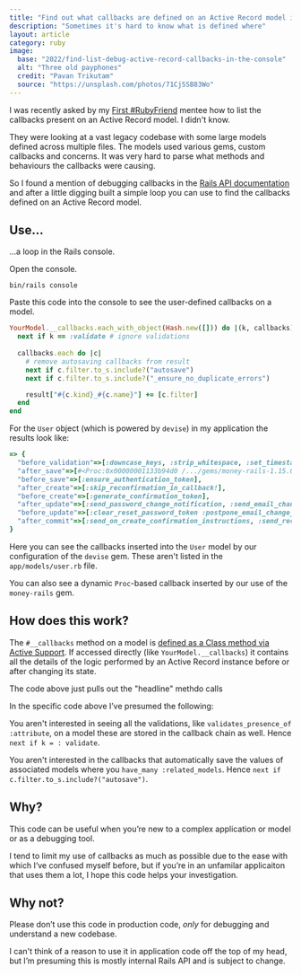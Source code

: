 ```yaml
---
title: "Find out what callbacks are defined on an Active Record model in the console"
description: "Sometimes it's hard to know what is defined where"
layout: article
category: ruby
image:
  base: "2022/find-list-debug-active-record-callbacks-in-the-console"
  alt: "Three old payphones"
  credit: "Pavan Trikutam"
  source: "https://unsplash.com/photos/71CjSSB83Wo"
---
```


I was recently asked by my [First #RubyFriend](https://firstrubyfriend.org) mentee how to list the callbacks present on an Active Record model. I didn't know.

They were looking at a vast legacy codebase with some large models defined across multiple files. The models used various gems, custom callbacks and concerns. It was very hard to parse what methods and behaviours the callbacks were causing.

So I found a mention of debugging callbacks in the [Rails API documentation](https://api.rubyonrails.org/classes/ActiveRecord/Callbacks.html#module-ActiveRecord::Callbacks-label-Debugging+callbacks) and after a little digging built a simple loop you can use to find the callbacks defined on an Active Record model.

## Use...

...a loop in the Rails console.

Open the console.

```shell
bin/rails console
```

Paste this code into the console to see the user-defined callbacks on a model.

```ruby
YourModel.__callbacks.each_with_object(Hash.new([])) do |(k, callbacks), result|
  next if k == :validate # ignore validations
  
  callbacks.each do |c|
    # remove autosaving callbacks from result
    next if c.filter.to_s.include?("autosave")
    next if c.filter.to_s.include?("_ensure_no_duplicate_errors")

    result["#{c.kind}_#{c.name}"] += [c.filter]
  end
end
```

For the `User` object (which is powered by `devise`) in my application the results look like:

```ruby
=> {
  "before_validation"=>[:downcase_keys, :strip_whitespace, :set_timestamps_for_agreements],
  "after_save"=>[#<Proc:0x00000001133b94d0 /.../gems/money-rails-1.15.0/lib/money-rails/active_record/monetizable.rb:148>],
  "before_save"=>[:ensure_authentication_token],
  "after_create"=>[:skip_reconfirmation_in_callback!],
  "before_create"=>[:generate_confirmation_token],
  "after_update"=>[:send_password_change_notification, :send_email_changed_notification],
  "before_update"=>[:clear_reset_password_token :postpone_email_change_until_confirmation_and_regenerate_confirmation_token],
  "after_commit"=>[:send_on_create_confirmation_instructions, :send_reconfirmation_instructions],
}
```

Here you can see the callbacks inserted into the `User` model by our configuration of the `devise` gem. These aren't listed in the `app/models/user.rb` file.

You can also see a dynamic `Proc`-based callback inserted by our use of the `money-rails` gem.


## How does this work?

The `#__callbacks` method on a model is [defined as a Class method via Active Support](https://github.com/rails/rails/blob/main/activesupport/lib/active_support/callbacks.rb#L68). If accessed directly (like `YourModel.__callbacks`) it contains all the details of the logic performed by an Active Record instance before or after changing its state.

The code above just pulls out the "headline" methdo calls

In the specific code above I’ve presumed the following:

You aren't interested in seeing all the validations, like `validates_presence_of :attribute`, on a model these are stored in the callback chain as well. Hence `next if k = : validate`.

You aren't interested in the callbacks that automatically save the values of associated models where you `have_many :related_models`. Hence `next if c.filter.to_s.include?("autosave")`.


## Why?

This code can be useful when you’re new to a complex application or model or as a debugging tool.

I tend to limit my use of callbacks as much as possible due to the ease with which I‘ve confused myself before, but if you’re in an unfamilar applicaiton that uses them a lot, I hope this code helps your investigation.


## Why not?

Please don’t use this code in production code, _only_ for debugging and understand a new codebase.

I can't think of a reason to use it in application code off the top of my head, but I’m presuming this is mostly internal Rails API and is subject to change.